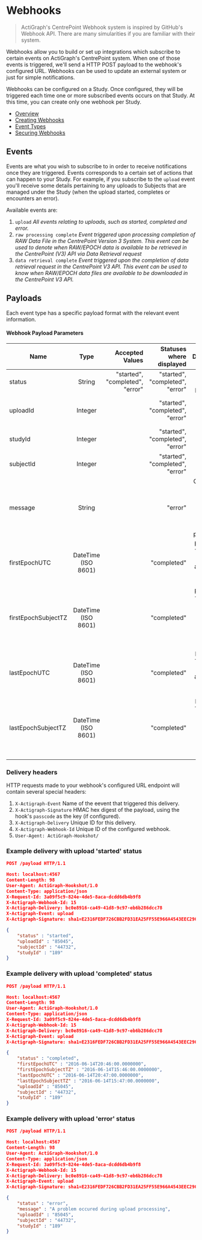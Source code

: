 # Webhooks

> ActiGraph's CentrePoint Webhook system is inspired by GitHub's Webhook API. There are many simularities if you are familiar with their system.

Webhooks allow you to build or set up integrations which subscribe to certain events on ActiGraph's CentrePoint system. When one of those events is triggered, we'll send a HTTP POST payload to the webhook's configured URL. Webhooks can be used to update an external system or just for simple notifications.

Webhooks can be configured on a Study. Once configured, they will be triggered each time one or more subscribed events occurs on that Study. At this time, you can create only one webhook per Study.

- [Overview](https://github.com/actigraph/WebhookDocumentation)
- [Creating Webhooks](creating_webhooks.md)
- [Event Types](event_types.md)
- [Securing Webhooks](securing_webhooks.md) 

## Events

Events are what you wish to subscribe to in order to receive notifications once they are triggered. Events corresponds to a certain set of actions that can happen to your Study. For example, if you subscribe to the `upload` event you'll receive some details pertaining to any uploads to Subjects that are managed under the Study (when the upload started, completes or encounters an error).

Available events are:

1. `upload` *All events relating to uploads, such as started, completed and error.*
2. `raw processing complete` *Event triggered upon processing completion of RAW Data File in the CentrePoint Version 3 System. This event can be used to denote when RAW/EPOCH data is available to be retrieved in the CentrePoint (V3) API via Data Retrieval request*
3. `data retrieval complete` *Event triggered upon the completion of data retrieval request in the CentrePoint V3 API. This event can be used to know when RAW/EPOCH data files are available to be downloaded in the CentrePoint V3 API.*

## Payloads

Each event type has a specific payload format with the relevant event information.

#### Webhook Payload Parameters

| Name        | Type | Accepted Values | Statuses where displayed | Description  |
| ------------- |:----------:|  -----: | -----: |  -----: |
| status      | String | "started", "completed", "error" | "started", "completed", "error" | Status of upload processing
| uploadId      | Integer    |   |  "started", "completed", "error" | Unique identifier for subject upload |
| studyId | Integer  |    | "started", "completed", "error" |  Unique identifier for study |
| subjectId | Integer     |   | "started", "completed", "error" |Unique identifier for subject |
| message | String  |  | "error"| Contents of error message if error occurs during upload processing. |
| firstEpochUTC | DateTime (ISO 8601)  |    | "completed"  | First Epoch Timestamp (in UTC) of added data from upload  |
| firstEpochSubjectTZ | DateTime (ISO 8601)  |   | "completed"  | First Epoch Timestamp (in subject's timezone) of added data from upload |
| lastEpochUTC | DateTime (ISO 8601)    |    | "completed" | Last Epoch Timestamp (in UTC) of added data from upload |
| lastEpochSubjectTZ | DateTime (ISO 8601)     |   | "completed" | Last Epoch Timestamp (in subject's timezone) of added data from upload  |



### Delivery headers

HTTP requests made to your webhook's configured URL endpoint will contain several special headers:

1. `X-Actigraph-Event` Name of the eevent that triggered this delivery.
2. `X-Actigraph-Signature` HMAC hex digest of the payload, using the hook's `passcode` as the key (if configured).
3. `X-Actigraph-Delivery` Unique ID for this delivery.
4. `X-Actigraph-Webhook-Id` Unique ID of the configured webhook.
4. `User-Agent: ActiGraph-Hookshot/`

### Example delivery with upload 'started' status

```json
POST /payload HTTP/1.1

Host: localhost:4567
Content-Length: 98
User-Agent: ActiGraph-Hookshot/1.0
Content-Type: application/json
X-Request-Id: 3a09f5c9-824e-4de5-8aca-dcdd6db4b9f8
X-Actigraph-Webhook-Id: 15
X-Actigraph-Delivery: bc0e8916-ca49-41d8-9c97-eb6b286dcc78
X-Actigraph-Event: upload
X-Actigraph-Signature: sha1=E2316FEDF726CBB2FD31EA25FF55E966A4543EEC290944DA578ADB42CD0DE9D60A1435D120525074535BEABD083BFE7C0CB5451BBEFB5B55BC6C60A10449E34E

{
	"status" : "started",
	"uploadId" : "85045",
	"subjectId" : "44732",
	"studyId" : "189"
}

```

### Example delivery with upload 'completed' status

```json
POST /payload HTTP/1.1

Host: localhost:4567
Content-Length: 98
User-Agent: ActiGraph-Hookshot/1.0
Content-Type: application/json
X-Request-Id: 3a09f5c9-824e-4de5-8aca-dcdd6db4b9f8
X-Actigraph-Webhook-Id: 15
X-Actigraph-Delivery: bc0e8916-ca49-41d8-9c97-eb6b286dcc78
X-Actigraph-Event: upload
X-Actigraph-Signature: sha1=E2316FEDF726CBB2FD31EA25FF55E966A4543EEC290944DA578ADB42CD0DE9D60A1435D120525074535BEABD083BFE7C0CB5451BBEFB5B55BC6C60A10449E34E

{
	"status" : "completed",
	"firstEpochUTC" : "2016-06-14T20:46:00.0000000",
	"firstEpochSubjectTZ" : "2016-06-14T15:46:00.0000000",
	"lastEpochUTC" : "2016-06-14T20:47:00.0000000",
	"lastEpochSubjectTZ" : "2016-06-14T15:47:00.0000000",
	"uploadId" : "85045",
	"subjectId" : "44732",
	"studyId" : "189"
}

```

### Example delivery with upload 'error' status

```json
POST /payload HTTP/1.1

Host: localhost:4567
Content-Length: 98
User-Agent: ActiGraph-Hookshot/1.0
Content-Type: application/json
X-Request-Id: 3a09f5c9-824e-4de5-8aca-dcdd6db4b9f8
X-Actigraph-Webhook-Id: 15
X-Actigraph-Delivery: bc0e8916-ca49-41d8-9c97-eb6b286dcc78
X-Actigraph-Event: upload
X-Actigraph-Signature: sha1=E2316FEDF726CBB2FD31EA25FF55E966A4543EEC290944DA578ADB42CD0DE9D60A1435D120525074535BEABD083BFE7C0CB5451BBEFB5B55BC6C60A10449E34E

{
	"status" : "error",
	"message" : "A problem occured during upload processing",
	"uploadId" : "85045",
	"subjectId" : "44732",
	"studyId" : "189"
}

```
